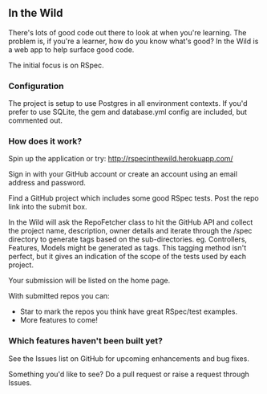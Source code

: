 ## In the Wild

There's lots of good code out there to look at when you're learning. The problem is, if you're a learner, how do you know what's good? In the Wild is a web app to help surface good code.

The initial focus is on RSpec.

### Configuration

The project is setup to use Postgres in all environment contexts. If you'd prefer to use SQLite, the gem and database.yml config are included, but commented out.

### How does it work?

Spin up the application or try: http://rspecinthewild.herokuapp.com/

Sign in with your GitHub account or create an account using an email address and password.

Find a GitHub project which includes some good RSpec tests. Post the repo link into the submit box.

In the Wild will ask the RepoFetcher class to hit the GitHub API and collect the project name, description, owner details and iterate through the /spec directory to generate tags based on the sub-directories. eg. Controllers, Features, Models might be generated as tags. This tagging method isn't perfect, but it gives an indication of the scope of the tests used by each project.

Your submission will be listed on the home page.

With submitted repos you can:
- Star to mark the repos you think have great RSpec/test examples.
- More features to come!


### Which features haven't been built yet?

See the Issues list on GitHub for upcoming enhancements and bug fixes.

Something you'd like to see? Do a pull request or raise a request through Issues.